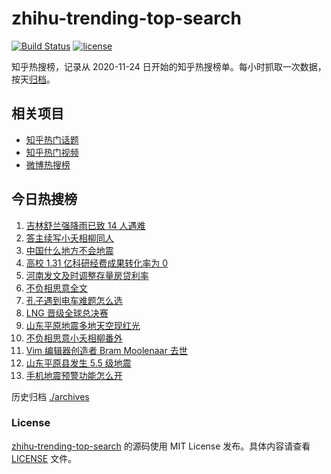 # zhihu-trending-top-search

[![Build Status](https://github.com/justjavac/zhihu-trending-top-search/workflows/ci/badge.svg?branch=main)](https://github.com/justjavac/zhihu-trending-top-search/actions)
[![license](https://img.shields.io/github/license/justjavac/zhihu-trending-top-search)](https://github.com/justjavac/zhihu-trending-top-search/blob/main/LICENSE)

知乎热搜榜，记录从 2020-11-24 日开始的知乎热搜榜单。每小时抓取一次数据，按天[归档](./archives)。

## 相关项目

- [知乎热门话题](https://github.com/justjavac/zhihu-trending-hot-questions)
- [知乎热门视频](https://github.com/justjavac/zhihu-trending-hot-video)
- [微博热搜榜](https://github.com/justjavac/weibo-trending-hot-search)

## 今日热搜榜

<!-- BEGIN -->
<!-- 最后更新时间 Mon Aug 07 2023 21:10:16 GMT+0800 (China Standard Time) -->

1. [吉林舒兰强降雨已致 14 人遇难](https://www.zhihu.com/search?q=%E5%90%89%E6%9E%97%E8%88%92%E5%85%B0%E5%BC%BA%E9%99%8D%E9%9B%A8%E5%B7%B2%E8%87%B4%2014%20%E4%BA%BA%E9%81%87%E9%9A%BE)
1. [答主续写小夭相柳同人](https://www.zhihu.com/search?q=%E7%AD%94%E4%B8%BB%E7%BB%AD%E5%86%99%E5%B0%8F%E5%A4%AD%E7%9B%B8%E6%9F%B3%E5%90%8C%E4%BA%BA)
1. [中国什么地方不会地震](https://www.zhihu.com/search?q=%E4%B8%AD%E5%9B%BD%E4%BB%80%E4%B9%88%E5%9C%B0%E6%96%B9%E4%B8%8D%E4%BC%9A%E5%9C%B0%E9%9C%87)
1. [高校 1.31 亿科研经费成果转化率为 0](https://www.zhihu.com/search?q=%E9%AB%98%E6%A0%A1%201.31%20%E4%BA%BF%E7%A7%91%E7%A0%94%E7%BB%8F%E8%B4%B9%E6%88%90%E6%9E%9C%E8%BD%AC%E5%8C%96%E7%8E%87%E4%B8%BA%200)
1. [河南发文及时调整存量房贷利率](https://www.zhihu.com/search?q=%E6%B2%B3%E5%8D%97%E5%8F%91%E6%96%87%E5%8F%8A%E6%97%B6%E8%B0%83%E6%95%B4%E5%AD%98%E9%87%8F%E6%88%BF%E8%B4%B7%E5%88%A9%E7%8E%87)
1. [不负相思意全文](https://www.zhihu.com/search?q=%E4%B8%8D%E8%B4%9F%E7%9B%B8%E6%80%9D%E6%84%8F%E5%85%A8%E6%96%87)
1. [孔子遇到电车难题怎么选](https://www.zhihu.com/search?q=%E5%AD%94%E5%AD%90%E9%81%87%E5%88%B0%E7%94%B5%E8%BD%A6%E9%9A%BE%E9%A2%98%E6%80%8E%E4%B9%88%E9%80%89)
1. [LNG 晋级全球总决赛](https://www.zhihu.com/search?q=LNG%20%E6%99%8B%E7%BA%A7%E5%85%A8%E7%90%83%E6%80%BB%E5%86%B3%E8%B5%9B)
1. [山东平原地震多地天空现红光](https://www.zhihu.com/search?q=%E5%B1%B1%E4%B8%9C%E5%B9%B3%E5%8E%9F%E5%9C%B0%E9%9C%87%E5%A4%9A%E5%9C%B0%E5%A4%A9%E7%A9%BA%E7%8E%B0%E7%BA%A2%E5%85%89)
1. [不负相思意小夭相柳番外](https://www.zhihu.com/search?q=%E4%B8%8D%E8%B4%9F%E7%9B%B8%E6%80%9D%E6%84%8F%E5%B0%8F%E5%A4%AD%E7%9B%B8%E6%9F%B3%E7%95%AA%E5%A4%96)
1. [Vim 编辑器创造者 Bram Moolenaar 去世](https://www.zhihu.com/search?q=Vim%20%E7%BC%96%E8%BE%91%E5%99%A8%E5%88%9B%E9%80%A0%E8%80%85%20Bram%20Moolenaar%20%E5%8E%BB%E4%B8%96)
1. [山东平原县发生 5.5 级地震](https://www.zhihu.com/search?q=%E5%B1%B1%E4%B8%9C%E5%B9%B3%E5%8E%9F%E5%8E%BF%E5%8F%91%E7%94%9F%205.5%20%E7%BA%A7%E5%9C%B0%E9%9C%87%20)
1. [手机地震预警功能怎么开](https://www.zhihu.com/search?q=%E6%89%8B%E6%9C%BA%E5%9C%B0%E9%9C%87%E9%A2%84%E8%AD%A6%E5%8A%9F%E8%83%BD%E6%80%8E%E4%B9%88%E5%BC%80)

<!-- END -->

历史归档 [./archives](./archives)

### License

[zhihu-trending-top-search](https://github.com/justjavac/zhihu-trending-top-search) 的源码使用 MIT License
发布。具体内容请查看 [LICENSE](./LICENSE) 文件。
